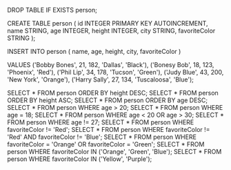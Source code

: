 DROP TABLE IF EXISTS person;

CREATE TABLE person (
  id INTEGER PRIMARY KEY AUTOINCREMENT,
  name STRING,
  age INTEGER,
  height INTEGER,
  city STRING,
  favoriteColor STRING
  );
  
INSERT INTO person (
  name, 
  age, 
  height,
  city,
  favoriteColor
  )
  
  VALUES
  ('Bobby Bones', 21, 182, 'Dallas', 'Black'),
  ('Bonesy Bob', 18, 123, 'Phoenix', 'Red'),
  ('Phil Lip', 34, 178, 'Tucson', 'Green'),
  ('Judy Blue', 43, 200, 'New York', 'Orange'),
  ('Harry Sally', 27, 134, 'Tuscaloosa', 'Blue');
  
  SELECT * FROM person ORDER BY height DESC;
  SELECT * FROM person ORDER BY height ASC;
  SELECT * FROM person ORDER BY age DESC;
  SELECT * FROM person WHERE age > 20;
  SELECT * FROM person WHERE age = 18;
  SELECT * FROM person WHERE age < 20 OR age > 30;
  SELECT * FROM person WHERE age != 27;
  SELECT * FROM person WHERE favoriteColor != 'Red';
  SELECT * FROM person WHERE favoriteColor != 'Red' AND favoriteColor != 'Blue';
  SELECT * FROM person WHERE favoriteColor = 'Orange' OR favoriteColor = 'Green';
  SELECT * FROM person WHERE favoriteColor IN ('Orange', 'Green', 'Blue');
  SELECT * FROM person WHERE favoriteColor IN ('Yellow', 'Purple');
